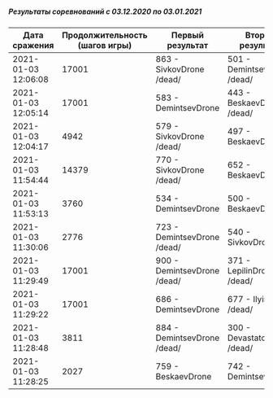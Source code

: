 ##### Результаты соревнований с 03.12.2020 по 03.01.2021

Дата сражения | Продолжительность (шагов игры) | Первый результат | Второй результат | Третий результат | Четвертый результат
--- | --- | --- | --- | --- | ---
2021-01-03 12:06:08 | 17001 | 863 - SivkovDrone /dead/ | 501 - DemintsevDrone /dead/ | 362 - IlyinDrone /dead/ | 0 - LepilinDron /dead/
2021-01-03 12:05:14 | 17001 | 583 - DemintsevDrone | 443 - BeskaevDrone /dead/ | 368 - SivkovDrone | 140 - DevastatorDrone /dead/
2021-01-03 12:04:17 | 4942 | 579 - SivkovDrone /dead/ | 497 - BeskaevDrone | 478 - DemintsevDrone | 0 - IlyinDrone /dead/
2021-01-03 11:54:44 | 14379 | 770 - SivkovDrone /dead/ | 652 - BeskaevDrone | 0 - LepilinDron /dead/ | 0 - DemintsevDrone /dead/
2021-01-03 11:53:13 | 3760 | 534 - DemintsevDrone | 500 - BeskaevDrone | 400 - SivkovDrone | 0 - DevastatorDrone /dead/
2021-01-03 11:30:06 | 2776 | 723 - DemintsevDrone /dead/ | 540 - SivkovDrone
2021-01-03 11:29:49 | 17001 | 900 - DemintsevDrone /dead/ | 371 - LepilinDron /dead/
2021-01-03 11:29:22 | 17001 | 686 - DemintsevDrone | 677 - IlyinDrone /dead/
2021-01-03 11:28:48 | 3811 | 884 - DemintsevDrone /dead/ | 300 - DevastatorDrone /dead/
2021-01-03 11:28:25 | 2027 | 759 - BeskaevDrone | 742 - DemintsevDrone
